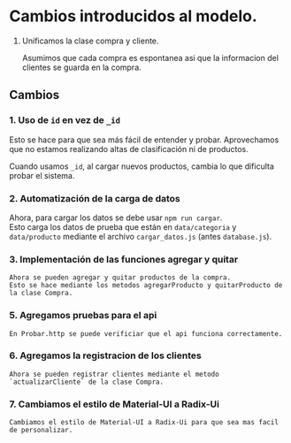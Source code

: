 # Cambios introducidos al modelo.

1. Unificamos la clase compra y cliente.

    Asumimos que cada compra es espontanea asi que la informacion del clientes se guarda en la compra.

## Cambios

### 1. Uso de `id` en vez de `_id`

Esto se hace para que sea más fácil de entender y probar. Aprovechamos que no estamos realizando altas de clasificación ni de productos.

Cuando usamos `_id`, al cargar nuevos productos, cambia lo que dificulta probar el sistema.

### 2. Automatización de la carga de datos

Ahora, para cargar los datos se debe usar `npm run cargar`.  
Esto carga los datos de prueba que están en `data/categoria` y `data/producto` mediante el archivo `cargar_datos.js` (antes `database.js`).

### 3. Implementación de las funciones agregar y quitar

    Ahora se pueden agregar y quitar productos de la compra. 
    Esto se hace mediante los metodos agregarProducto y quitarProducto de la clase Compra.

### 5. Agregamos pruebas para el api 

    En Probar.http se puede verificiar que el api funciona correctamente.

### 6. Agregamos la registracion de los clientes

    Ahora se pueden registrar clientes mediante el metodo `actualizarCliente` de la clase Compra.

### 7. Cambiamos el estilo de Material-UI a Radix-Ui

    Cambiamos el estilo de Material-UI a Radix-Ui para que sea mas facil de personalizar.
